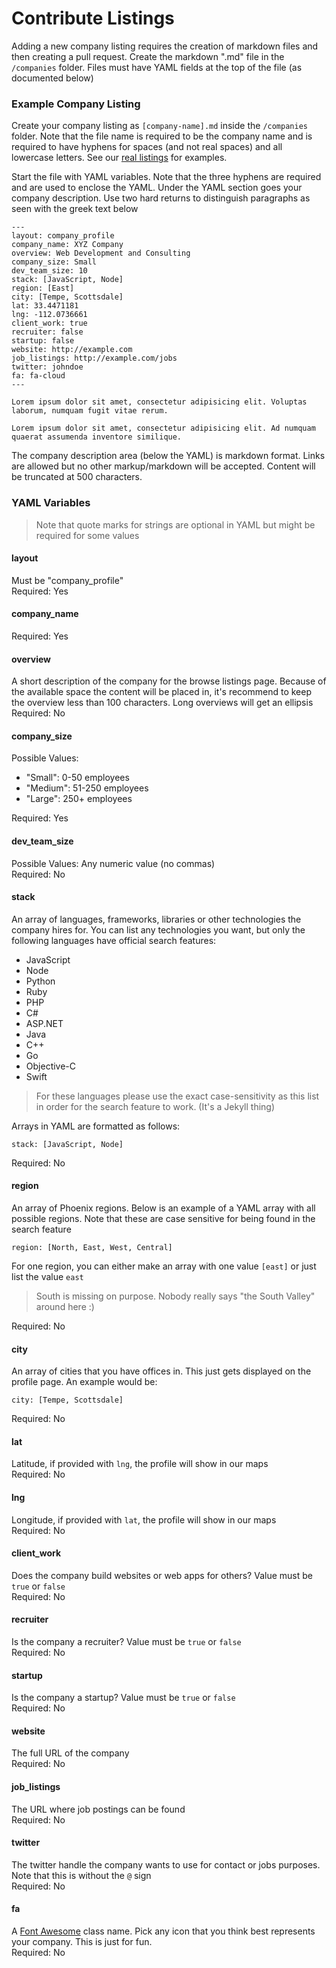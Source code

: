# Contribute Listings

Adding a new company listing requires the creation of markdown files and then creating a pull request. Create the markdown ".md" file in the `/companies` folder. Files must have YAML fields at the top of the file (as documented below)

### Example Company Listing

Create your company listing as `[company-name].md` inside the `/companies` folder. Note that the file name is required to be the company name and is required to have hyphens for spaces (and not real spaces) and all lowercase letters. See our [real listings](https://github.com/bradwestfall/webdevphoenix/tree/master/companies) for examples.

Start the file with YAML variables. Note that the three hyphens are required and are used to enclose the YAML. Under the YAML section goes your company description. Use two hard returns to distinguish paragraphs as seen with the greek text below

```
---
layout: company_profile
company_name: XYZ Company
overview: Web Development and Consulting
company_size: Small
dev_team_size: 10
stack: [JavaScript, Node]
region: [East]
city: [Tempe, Scottsdale]
lat: 33.4471181
lng: -112.0736661
client_work: true
recruiter: false
startup: false
website: http://example.com
job_listings: http://example.com/jobs
twitter: johndoe
fa: fa-cloud
---

Lorem ipsum dolor sit amet, consectetur adipisicing elit. Voluptas laborum, numquam fugit vitae rerum.

Lorem ipsum dolor sit amet, consectetur adipisicing elit. Ad numquam quaerat assumenda inventore similique.
```

The company description area (below the YAML) is markdown format. Links are allowed but no other markup/markdown will be accepted. Content will be truncated at 500 characters.


### YAML Variables

> Note that quote marks for strings are optional in YAML but might be required for some values

#### layout
Must be "company_profile"<br>
Required: Yes


#### company_name
Required: Yes


#### overview
A short description of the company for the browse listings page. Because of the available space the content will be placed in, it's recommend to keep the overview less than 100 characters. Long overviews will get an ellipsis<br>
Required: No


#### company_size
Possible Values:

- "Small": 0-50 employees
- "Medium": 51-250 employees
- "Large": 250+ employees

Required: Yes


#### dev_team_size
Possible Values: Any numeric value (no commas)<br>
Required: No


#### stack
An array of languages, frameworks, libraries or other technologies the company hires for. You can list any technologies you want, but only the following languages have official search features:

- JavaScript
- Node
- Python
- Ruby
- PHP
- C#
- ASP.NET
- Java
- C++
- Go
- Objective-C
- Swift

> For these languages please use the exact case-sensitivity as this list in order for the search feature to work. (It's a Jekyll thing)

Arrays in YAML are formatted as follows:

```
stack: [JavaScript, Node]
```

Required: No


#### region
An array of Phoenix regions. Below is an example of a YAML array with all possible regions. Note that these are case sensitive for being found in the search feature

```
region: [North, East, West, Central]
```

For one region, you can either make an array with one value `[east]` or just list the value `east`

> South is missing on purpose. Nobody really says "the South Valley" around here :)

Required: No


#### city
An array of cities that you have offices in. This just gets displayed on the profile page. An example would be:

```
city: [Tempe, Scottsdale]
```

Required: No


#### lat
Latitude, if provided with `lng`, the profile will show in our maps<br>
Required: No


#### lng
Longitude, if provided with `lat`, the profile will show in our maps<br>
Required: No


#### client_work
Does the company build websites or web apps for others? Value must be `true` or `false`<br>
Required: No


#### recruiter
Is the company a recruiter? Value must be `true` or `false`<br>
Required: No


#### startup
Is the company a startup? Value must be `true` or `false`<br>
Required: No


#### website
The full URL of the company<br>
Required: No


#### job_listings
The URL where job postings can be found<br>
Required: No


#### twitter
The twitter handle the company wants to use for contact or jobs purposes. Note that this is without the `@` sign<br>
Required: No


#### fa
A [Font Awesome](http://fortawesome.github.io/Font-Awesome/icons/) class name. Pick any icon that you think best represents your company. This is just for fun.<br>
Required: No
